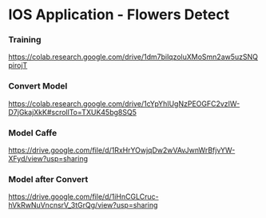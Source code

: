 # IOS Application - Flowers Detect

### Training
https://colab.research.google.com/drive/1dm7bilqzoluXMoSmn2aw5uzSNQpirojT

### Convert Model
https://colab.research.google.com/drive/1cYpYhIUgNzPEOGFC2vzIW-D7jGkajXkK#scrollTo=TXUK45bg8SQ5

### Model Caffe
https://drive.google.com/file/d/1RxHrYOwjqDw2wVAvJwnWrBfjvYW-XFyd/view?usp=sharing

### Model after Convert
https://drive.google.com/file/d/1iHnCGLCruc-hVkRwNuVncnsrV_3tGrQg/view?usp=sharing

